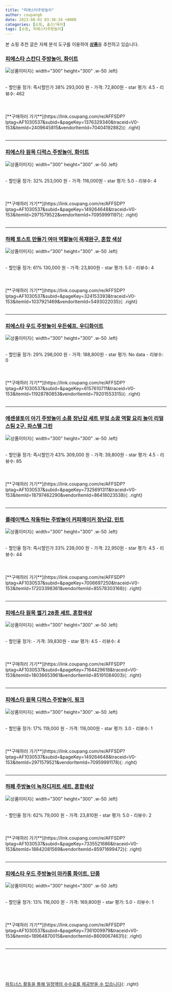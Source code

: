 ```yaml
---
title: "피에스타주방놀이"
author: coupang6
date: 2023-08-01 03:38:24 +0800
categories: [쇼핑, 출산/육아]
tags: [쇼핑, 피에스타주방놀이]
---
```


본 쇼핑 추천 글은 자체 분석 도구를 이용하여 [**상품**](https://link.coupang.com/a/bao1ui)을 추천하고 있습니다.

### [피에스타 스칸디 주방놀이, 화이트](https://link.coupang.com/re/AFFSDP?lptag=AF1030537&subid=&pageKey=1376329340&traceid=V0-153&itemId=2409645815&vendorItemId=70404192882)

![상품이미지](https://thumbnail7.coupangcdn.com/thumbnails/remote/230x230ex/image/retail/images/116888085273958-c83361cb-8844-4967-b59f-89c0f0ed13c3.jpg){: width="300" height="300" .w-50 .left}


<br>
- 할인율 정가: 즉시할인가 38%  293,000   원
- 가격: 72,800원
- star 평가: 4.5
- 리뷰수: 462
<br>
<br>
<br>
<br>
[**구매하러 가기**](https://link.coupang.com/re/AFFSDP?lptag=AF1030537&subid=&pageKey=1376329340&traceid=V0-153&itemId=2409645815&vendorItemId=70404192882){: .right}
<br>
<br>

---

### [피에스타 원목 디럭스 주방놀이, 화이트](https://link.coupang.com/re/AFFSDP?lptag=AF1030537&subid=&pageKey=149264648&traceid=V0-153&itemId=2971579522&vendorItemId=70959991197)

![상품이미지](https://thumbnail7.coupangcdn.com/thumbnails/remote/230x230ex/image/retail/images/2020/06/25/16/6/e9d6c33b-72c4-453a-9528-ef309d731dda.jpg){: width="300" height="300" .w-50 .left}


<br>
- 할인율 정가: 32%  253,000   원
- 가격: 116,000원
- star 평가: 5.0
- 리뷰수: 4
<br>
<br>
<br>
<br>
[**구매하러 가기**](https://link.coupang.com/re/AFFSDP?lptag=AF1030537&subid=&pageKey=149264648&traceid=V0-153&itemId=2971579522&vendorItemId=70959991197){: .right}
<br>
<br>

---

### [하페 토스트 만들기 여아 역할놀이 목재완구, 혼합 색상](https://link.coupang.com/re/AFFSDP?lptag=AF1030537&subid=&pageKey=324153393&traceid=V0-153&itemId=1037921469&vendorItemId=5493022035)

![상품이미지](https://thumbnail10.coupangcdn.com/thumbnails/remote/230x230ex/image/retail/images/2019/10/19/10/8/4c77bfb4-4a01-4675-a602-88682a60877b.jpg){: width="300" height="300" .w-50 .left}


<br>
- 할인율 정가: 61%  130,000   원
- 가격: 23,800원
- star 평가: 5.0
- 리뷰수: 4
<br>
<br>
<br>
<br>
[**구매하러 가기**](https://link.coupang.com/re/AFFSDP?lptag=AF1030537&subid=&pageKey=324153393&traceid=V0-153&itemId=1037921469&vendorItemId=5493022035){: .right}
<br>
<br>

---

### [피에스타 우드 주방놀이 우든쉐프, 우디화이트](https://link.coupang.com/re/AFFSDP?lptag=AF1030537&subid=&pageKey=6157610711&traceid=V0-153&itemId=11928780853&vendorItemId=79201553315)

![상품이미지](https://thumbnail8.coupangcdn.com/thumbnails/remote/230x230ex/image/vendor_inventory/8810/ab8af3f2b32d34a69f9aafddefcb58511b9fa19f9c6802f6c61ac39ad51f.jpg){: width="300" height="300" .w-50 .left}


<br>
- 할인율 정가: 29%  298,000   원
- 가격: 188,800원
- star 평가: No data
- 리뷰수: 0
<br>
<br>
<br>
<br>
[**구매하러 가기**](https://link.coupang.com/re/AFFSDP?lptag=AF1030537&subid=&pageKey=6157610711&traceid=V0-153&itemId=11928780853&vendorItemId=79201553315){: .right}
<br>
<br>

---

### [에센셜토이 아기 주방놀이 소품 장난감 세트 부엌 소꿉 역할 요리 놀이 리얼스팀 2구, 파스텔 그린](https://link.coupang.com/re/AFFSDP?lptag=AF1030537&subid=&pageKey=7325691311&traceid=V0-153&itemId=18797462290&vendorItemId=86418023538)

![상품이미지](https://thumbnail8.coupangcdn.com/thumbnails/remote/230x230ex/image/vendor_inventory/7b01/d9018c6b96ecb6eedf7cf4acd6b472c18b0cacf73c4ca261442912c567a6.jpg){: width="300" height="300" .w-50 .left}


<br>
- 할인율 정가: 즉시할인가 43%  309,000   원
- 가격: 39,800원
- star 평가: 4.5
- 리뷰수: 85
<br>
<br>
<br>
<br>
[**구매하러 가기**](https://link.coupang.com/re/AFFSDP?lptag=AF1030537&subid=&pageKey=7325691311&traceid=V0-153&itemId=18797462290&vendorItemId=86418023538){: .right}
<br>
<br>

---

### [플레이맥스 작동하는 주방놀이 커피메이커 장난감, 민트](https://link.coupang.com/re/AFFSDP?lptag=AF1030537&subid=&pageKey=7006697250&traceid=V0-153&itemId=17203398361&vendorItemId=85578303168)

![상품이미지](https://thumbnail6.coupangcdn.com/thumbnails/remote/230x230ex/image/retail/images/2023/04/06/17/4/5b8f5fdc-eab0-4db7-8de9-78f0213576c3.jpg){: width="300" height="300" .w-50 .left}


<br>
- 할인율 정가: 즉시할인가 33%  239,000   원
- 가격: 22,950원
- star 평가: 4.5
- 리뷰수: 44
<br>
<br>
<br>
<br>
[**구매하러 가기**](https://link.coupang.com/re/AFFSDP?lptag=AF1030537&subid=&pageKey=7006697250&traceid=V0-153&itemId=17203398361&vendorItemId=85578303168){: .right}
<br>
<br>

---

### [피에스타 원목 썰기 28종 세트, 혼합색상](https://link.coupang.com/re/AFFSDP?lptag=AF1030537&subid=&pageKey=7164429618&traceid=V0-153&itemId=18036653961&vendorItemId=85191084003)

![상품이미지](https://thumbnail8.coupangcdn.com/thumbnails/remote/230x230ex/image/rs_quotation_api/vjkqdmvp/968d33d80f7448f682108837dd7051b8.jpg){: width="300" height="300" .w-50 .left}


<br>
- 할인율 정가: 
- 가격: 39,830원
- star 평가: 4.5
- 리뷰수: 4
<br>
<br>
<br>
<br>
[**구매하러 가기**](https://link.coupang.com/re/AFFSDP?lptag=AF1030537&subid=&pageKey=7164429618&traceid=V0-153&itemId=18036653961&vendorItemId=85191084003){: .right}
<br>
<br>

---

### [피에스타 원목 디럭스 주방놀이, 핑크](https://link.coupang.com/re/AFFSDP?lptag=AF1030537&subid=&pageKey=149264648&traceid=V0-153&itemId=2971579521&vendorItemId=70959991178)

![상품이미지](https://thumbnail8.coupangcdn.com/thumbnails/remote/230x230ex/image/retail/images/2020/06/25/16/4/a358cca1-f01c-42fd-adfb-80a7b7799956.jpg){: width="300" height="300" .w-50 .left}


<br>
- 할인율 정가: 17%  119,000   원
- 가격: 116,000원
- star 평가: 3.0
- 리뷰수: 1
<br>
<br>
<br>
<br>
[**구매하러 가기**](https://link.coupang.com/re/AFFSDP?lptag=AF1030537&subid=&pageKey=149264648&traceid=V0-153&itemId=2971579521&vendorItemId=70959991178){: .right}
<br>
<br>

---

### [하페 주방놀이 녹차디저트 세트, 혼합색상](https://link.coupang.com/re/AFFSDP?lptag=AF1030537&subid=&pageKey=7335521686&traceid=V0-153&itemId=18842081569&vendorItemId=85971699472)

![상품이미지](https://thumbnail8.coupangcdn.com/thumbnails/remote/230x230ex/image/retail/images/2023/05/15/14/3/a0c62624-28ad-4a41-9787-283b317cb54a.jpg){: width="300" height="300" .w-50 .left}


<br>
- 할인율 정가: 62%  79,000   원
- 가격: 23,810원
- star 평가: 5.0
- 리뷰수: 2
<br>
<br>
<br>
<br>
[**구매하러 가기**](https://link.coupang.com/re/AFFSDP?lptag=AF1030537&subid=&pageKey=7335521686&traceid=V0-153&itemId=18842081569&vendorItemId=85971699472){: .right}
<br>
<br>

---

### [피에스타 우드 주방놀이 마카롱 화이트, 단품](https://link.coupang.com/re/AFFSDP?lptag=AF1030537&subid=&pageKey=7361009979&traceid=V0-153&itemId=18964870015&vendorItemId=86090674631)

![상품이미지](https://thumbnail7.coupangcdn.com/thumbnails/remote/230x230ex/image/vendor_inventory/0893/ebf1cb3b1dd25faef8ad50eb6143410931308f08cd22f137456575e89d36.jpg){: width="300" height="300" .w-50 .left}


<br>
- 할인율 정가: 13%  116,000   원
- 가격: 169,800원
- star 평가: 5.0
- 리뷰수: 1
<br>
<br>
<br>
<br>
[**구매하러 가기**](https://link.coupang.com/re/AFFSDP?lptag=AF1030537&subid=&pageKey=7361009979&traceid=V0-153&itemId=18964870015&vendorItemId=86090674631){: .right}
<br>
<br>

---
<br><br><br><br><br> [파트너스 활동을 통해 일정액의 수수료를 제공받을 수 있습니다](https://link.coupang.com/a/bao1ui){: .right}